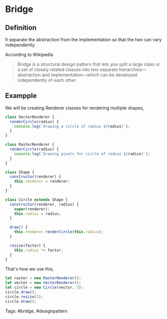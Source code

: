 # Bridge

## Definition

It separate the abstraction from the implementation so that the two can vary independently.

According to Wikipedia

> Bridge is a structural design pattern that lets you split a large class or a set of closely related classes into two separate hierarchies—abstraction and implementation—which can be developed independently of each other.

## Exampple 
We will be creating Renderer classes for rendering multiple shapes,  

```js
class VectorRenderer {
  renderCircle(radius) {
    console.log(`Drawing a circle of radius ${radius}`);
  }
}

class RasterRenderer {
  renderCircle(radius) {
    console.log(`Drawing pixels for circle of radius ${radius}`);
  }
}

class Shape {
  constructor(renderer) {
    this.renderer = renderer;
  }
}

class Circle extends Shape {
  constructor(renderer, radius) {
    super(renderer);
    this.radius = radius;
  }

  draw() {
    this.renderer.renderCircle(this.radius);
  }

  resize(factor) {
    this.radius *= factor;
  }
}
```

That's how we use this,  

```js
let raster = new RasterRenderer();
let vector = new VectorRenderer();
let circle = new Circle(vector, 5);
circle.draw();
circle.resize(2);
circle.draw();
```

Tags: #bridge, #designpattern